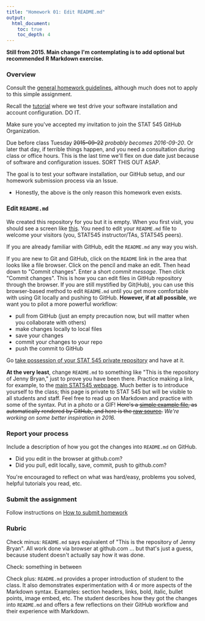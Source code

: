 ```yaml
---
title: "Homework 01: Edit README.md"
output:
  html_document:
    toc: true
    toc_depth: 4
---
```


**Still from 2015. Main change I'm contemplating is to add optional but recommended R Markdown exercise.**

### Overview

Consult the [general homework guidelines](hw00_homework-guidelines.html), although much does not to apply to this simple assignment.

Recall the [tutorial](git07_git-github-rstudio.html) where we test drive your software installation and account configuration. DO IT.

Make sure you've accepted my invitation to join the STAT 545 GitHub Organization.

Due before class Tuesday ~~2015-09-22~~ *probably becomes 2016-09-20*. Or later that day, if terrible things happen, and you need a consultation during class or office hours. This is the last time we'll flex on due date just because of software and configuration issues. SORT THIS OUT ASAP.

The goal is to test your software installation, our GitHub setup, and our homework submission process via an Issue.

  * Honestly, the above is the only reason this homework even exists.

### Edit `README.md`

We created this repository for you but it is empty. When you first visit, you should see a screen like [this](img/screenshot-new-repo-with-readme.png). You need to edit your `README.md` file to welcome your visitors (you, STAT545 instructor/TAs, STAT545 peers).

If you are already familiar with GitHub, edit the `README.md` any way you wish.

If you are new to Git and GitHub, click on the `README` link in the area that looks like a file browser. Click on the pencil and make an edit. Then head down to "Commit changes". Enter a short *commit message*. Then click "Commit changes". This is how you can edit files in GitHub repository through the browser. If you are still mystified by Git(Hub), you can use this browser-based method to edit `README.md` until you get more comfortable with using Git locally and pushing to GitHub. __However, if at all possible__, we want you to pilot a more powerful workflow:

  - pull from GitHub (just an empty precaution now, but will matter when you collaborate with others)
  - make changes locally to local files
  - save your changes
  - commit your changes to your repo
  - push the commit to GitHub

Go [take possession of your STAT 545 private repository](git08_claim-stat545-repo.html) and have at it.

__At the very least__, change `README.md` to something like "This is the repository of Jenny Bryan," just to prove you have been there. Practice making a link, for example, to the [main STAT545 webpage](http://stat545.com). Much better is to introduce yourself to the class; this page is private to STAT 545 but will be visible to all students and staff. Feel free to read up on Markdown and practice with some of the syntax. Put in a photo or a GIF! ~~Here's a [simple example file](https://github.com/jennybc/2013-11_sfu/blob/master/simple-markdown.md), as automatically rendered by GitHub, and here is the [raw source](https://raw.githubusercontent.com/jennybc/2013-11_sfu/master/simple-markdown.md).~~ *We're working on some better inspiration in 2016.*

### Report your process

Include a description of how you got the changes into `README.md` on GitHub.

  * Did you edit in the browser at github.com?
  * Did you pull, edit locally, save, commit, push to github.com?

You're encouraged to reflect on what was hard/easy, problems you solved, helpful tutorials you read, etc.

### Submit the assignment

Follow instructions on [How to submit homework](hw00_homework-guidelines.html#how-to-submit-homework)

### Rubric

Check minus: `README.md` says equivalent of "This is the repository of Jenny Bryan". All work done via browser at github.com ... but that's just a guess, because student doesn't actually say how it was done.

Check: something in between

Check plus: `README.md` provides a proper introduction of student to the class. It also demonstrates experimentation with 4 or more aspects of the Markdown syntax. Examples: section headers, links, bold, italic, bullet points, image embed, etc. The student describes how they got the changes into `README.md` and offers a few reflections on their GitHub workflow and their experience with Markdown.
